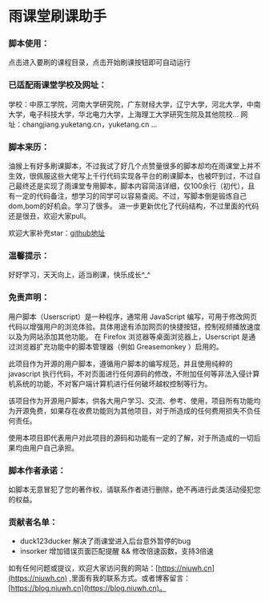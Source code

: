 # 雨课堂刷课助手

### 脚本使用：
点击进入要刷的课程目录，点击开始刷课按钮即可自动运行

### 已适配雨课堂学校及网址：
学校：中原工学院，河南大学研究院，广东财经大学，辽宁大学，河北大学，中南大学，电子科技大学，华北电力大学，上海理工大学研究生院及其他院校... 
网址：changjiang.yuketang.cn，yuketang.cn ...

### 脚本来历：
油猴上有好多刷课脚本，不过我试了好几个点赞量很多的脚本却均在雨课堂上并不生效，很佩服这些大佬写上千行代码实现各平台的刷课脚本，也被吓到过，不过自己最终还是实现了雨课堂专用脚本，脚本内容简洁详细，仅100余行（初代），且有一定的代码备注，想学习的同学可以容易查阅。不过，写脚本倒是锻炼自己dom,bom的好机会。学习了很多。
进一步更新优化了代码结构，不过里面的代码还是很丑，欢迎大家pull。

欢迎大家补充star：[github地址](https://github.com/Niuwh/yuketang-jiaoben)

### 温馨提示：
好好学习，天天向上，适当刷课，快乐成长^_^

### 免责声明：
用户脚本（Userscript）是一种程序，通常用 JavaScript 编写，可用于修改网页代码以增强用户的浏览体验。具体用途有添加网页的快捷按钮，控制视频播放速度以及为网站添加其他功能。 在 Firefox 浏览器等桌面浏览器上，Userscript 是通过浏览器扩充功能中的脚本管理器（例如 Greasemonkey ）启用的。

此项目作为开源的用户脚本，遵循用户脚本的编写规范，并且使用纯粹的 javascript 执行代码，不对页面进行任何源码的修改，不附加任何等非法入侵计算机系统的功能，不对客户端计算机进行任何破坏越权控制等行为。

该项目作为开源用户脚本，供各大用户学习、交流、参考、使用，项目所有功能均为开源免费，如果存在收费功能则为其他项目，对于所造成的任何费用损失不负任何责任。

使用本项目即代表用户对此项目的源码和功能有一定的了解，对于所造成的一切后果均由用户自己承担。

### 脚本作者承诺：
如脚本无意冒犯了您的著作权，请联系作者进行删除，绝不再进行此类活动侵犯您的权益。

### 贡献者名单：
+ duck123ducker     解决了雨课堂进入后台意外暂停的bug
+ insorker          增加错误页面匹配提醒 && 修改倍速函数，支持3倍速

如有任何问题或提议，欢迎大家访问我的网站：[https://niuwh.cn](https://niuwh.cn) ,里面有我的联系方式。或者博客留言：[https://blog.niuwh.cn](https://blog.niuwh.cn)。
